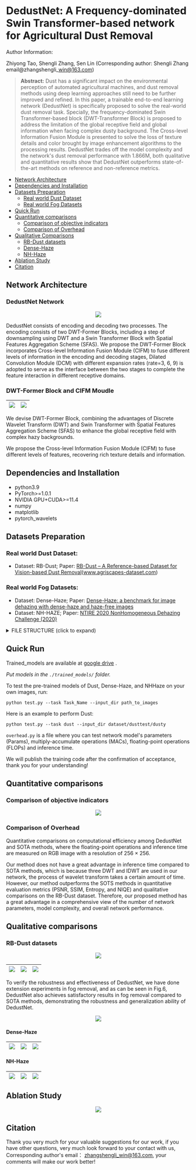 # DedustNet: A Frequency-dominated Swin Transformer-based network for Agricultural Dust Removal

Author Information:

Zhiyong Tao, Shengli Zhang, Sen Lin (Corresponding author: Shengli Zhang  email@zhangshengli\_win@163.com)

>__Abstract:__ Dust has a significant impact on the environmental perception of automated agricultural machines, and dust removal methods using deep learning approaches still need to be further improved and refined. In this paper, a trainable end-to-end learning network (DedustNet) is specifically proposed to solve the real-world dust removal task. Specially, the frequency-dominated Swin Transformer-based block (DWT-Transformer Block) is proposed to address the limitation of the global receptive field and global information when facing complex dusty background. The Cross-level Information Fusion Module is presented to solve the loss of texture details and color brought by image enhancement algorithms to the processing results. DedustNet trades off the model complexity and the network's dust removal performance with 1.866M, both qualitative and quantitative results show that DedustNet outperforms state-of-the-art methods on reference and non-reference metrics.

* [Network Architecture](https://github.com/shengli666666/DedustNet#network-architecture)
* [Dependencies and Installation](https://github.com/shengli666666/DedustNet#Dependencies-and-Installation)
* [Datasets Preparation](https://github.com/shengli666666/DedustNet#Datasets-Preparation)
    * [Real world Dust Dataset ](https://github.com/shengli666666/DedustNet#Real-world-Dust-Dataset)
    * [Real world Fog Datasets](https://github.com/shengli666666/DedustNet#Real-world-Fog-Datasets)
* [Quick Run](https://github.com/shengli666666/DedustNet#Quick-Run)
* [Quantitative comparisons](https://github.com/shengli666666/DedustNet#Quantitative-comparisons)
    * [Comparison of objective indicators](https://github.com/shengli666666/DedustNet#Comparison-of-objective-indicators)
    * [Comparison of Overhead](https://github.com/shengli666666/DedustNet#Comparison-of-Overhead)
* [Qualitative Comparisons](https://github.com/shengli666666/DedustNet#Qualitative-Comparisons)
    * [RB-Dust datasets](https://github.com/shengli666666/DedustNet#RB-Dust-datasets)
    * [Dense-Haze](https://github.com/shengli666666/DedustNet#Dense-Haze)
    * [NH-Haze](https://github.com/shengli666666/DedustNet#NH-Haze)  
* [Ablation Study](https://github.com/shengli666666/DedustNet#Ablation-Study)
* [Citation](https://github.com/shengli666666/DedustNet#Citation)
   
## Network Architecture

### DedustNet Network

<center>
    <img src='network/networknew.png'>
</center>

DedustNet consists of encoding and decoding two processes. The encoding consists of two DWT-Former Blocks, including a step of downsampling using DWT and a Swin Transformer Block with Spatial Features Aggregation Scheme (SFAS). We propose the DWT-Former Block incorporates Cross-level Information Fusion Module (CIFM) to fuse different levels of information in the encoding and decoding stages, Dilated Convolution Module (DCM) with different expansion rates (rate=3, 6, 9) is adopted to serve as the interface between the two stages to complete the feature interaction in different receptive domains.

### DWT-Former Block and CIFM Moudle

|<img src="network/dwtnew.png">|<img src="network/cifmnew.png">|
|:-:|:-:|

We devise DWT-Former Block, combining the advantages of Discrete Wavelet Transform (DWT) and Swin Transformer with Spatial Features Aggregation Scheme (SFAS) to enhance the global receptive field with complex hazy backgrounds.

We propose the Cross-level Information Fusion Module (CIFM) to fuse different levels of features, recovering rich texture details and information.

## Dependencies and Installation

* python3.9
* PyTorch>=1.0.1
* NVIDIA GPU+CUDA>=11.4
* numpy
* matplotlib
* pytorch_wavelets
## Datasets Preparation

### Real world Dust Dataset:

* Dataset: RB-Dust; Paper: [RB-Dust – A Reference-based Dataset for Vision-based Dust Removal](https://arxiv.org/pdf/2306.07244.pdf)(www.agriscapes-dataset.com)

### Real world Fog Datasets:

* Dataset: Dense-Haze; Paper: [Dense-Haze: a benchmark for image dehazing with dense-haze and haze-free images](https://arxiv.org/pdf/1904.02904.pdf)
* Dataset: NH-HAZE; Paper: [NTIRE 2020 NonHomogeneous Dehazing Challenge (2020)](https://competitions.codalab.org/competitions/22236)
<details>
<summary> FILE STRUCTURE (click to expand) </summary>

```
    DedustNet
    |-- README.md
    |-- datasets
      |-- dust
          |-- dusty
              |-- *.png
          |-- clear
              |-- *.png
      |-- dense
          |-- hazy
              |-- *.png
          |-- clear
              |-- *.png
      |-- nhhaze
          |-- hazy
              |-- *.png
          |-- clear
              |-- *.png
```
</details>

## Quick Run

Trained_models are available at [google drive](https://drive.google.com/drive/my-drive?hl=zh-cn) .

*Put  models in the `./trained_models/` folder.*

To test the pre-trained models of Dust, Dense-Haze, and NHHaze on your own images, run:
```shell
python test.py --task Task_Name --input_dir path_to_images
```
Here is an example to perform Dust:

```shell
python test.py --task dust --input_dir dataset/dusttest/dusty
```
`overhead.py` is a file where you can test network model's parameters (Params), multiply-accumulate operations (MACs), floating-point operations (FLOPs) and inference time.

We will publish the training code after the confirmation of acceptance, thank you for your understanding!

## Quantitative comparisons

### Comparison of objective indicators

<center>
    <img src='images/Quantitative comparisons.png'>
</center>

### Comparison of Overhead

Quantitative comparisons on computational efficiency among DedustNet and SOTA methods, where the floating-point operations and inference time are measured on RGB image with a resolution of 256 × 256.

Our method does not have a great advantage in inference time compared to SOTA methods, which is because three DWT and IDWT are used in our network, the process of wavelet transform takes a certain amount of time. However, our method outperforms the SOTS methods in quantitative evaluation metrics (PSNR, SSIM, Entropy, and NIQE) and qualitative comparisons on the RB-Dust dataset. Therefore, our proposed method has a great advantage in a comprehensive view of the number of network parameters, model complexity, and overall network performance.

## Qualitative comparisons

### RB-Dust datasets

<center>
    <img src='images/dustall.png'>
</center>

|<img src=".\images\dust1.gif">|<img src=".\images\dust2.gif">|<img src=".\images\dust3.gif">|
|:-:|:-:|:-:|

To verify the robustness and effectiveness of DedustNet, we have done extension experiments in fog removal, and as can be seen in Fig.6, DedustNet also achieves satisfactory results in fog removal compared to SOTA methods, demonstrating the robustness and generalization ability of DedustNet.

<center>
    <img src='images/haze.png'>
</center>

#### Dense-Haze

|<img src=".\images\dense1.gif">|<img src=".\images\dense4.gif">|<img src=".\images\dense5.gif">|
|:-:|:-:|:-:|


#### NH-Haze

|<img src=".\images\nh3.gif">|<img src=".\images\nh6.gif">|<img src=".\images\nh8.gif">|
|:-:|:-:|:-:|

## Ablation Study

<center>
    <img src='images/ablationbig.png'>
</center>

## Citation

Thank you very much for your valuable suggestions for our work, if you have other questions, very much look forward to your contact with us, Corresponding author's email： zhangshengli_win@163.com, your comments will make our work better!
